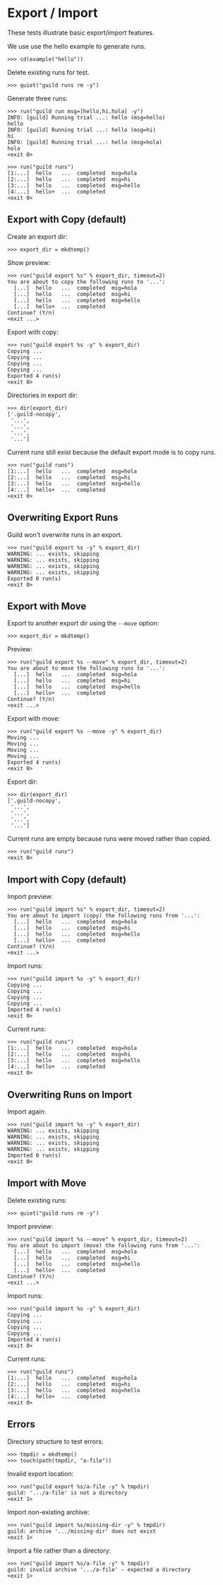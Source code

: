 # Export / Import

These tests illustrate basic export/import features.

We use use the hello example to generate runs.

    >>> cd(example("hello"))

Delete existing runs for test.

    >>> quiet("guild runs rm -y")

Generate three runs:

    >>> run("guild run msg=[hello,hi,hola] -y")
    INFO: [guild] Running trial ...: hello (msg=hello)
    hello
    INFO: [guild] Running trial ...: hello (msg=hi)
    hi
    INFO: [guild] Running trial ...: hello (msg=hola)
    hola
    <exit 0>

    >>> run("guild runs")
    [1:...]  hello   ...  completed  msg=hola
    [2:...]  hello   ...  completed  msg=hi
    [3:...]  hello   ...  completed  msg=hello
    [4:...]  hello+  ...  completed
    <exit 0>

## Export with Copy (default)

Create an export dir:

    >>> export_dir = mkdtemp()

Show preview:

    >>> run("guild export %s" % export_dir, timeout=2)
    You are about to copy the following runs to '...':
      [...]  hello   ...  completed  msg=hola
      [...]  hello   ...  completed  msg=hi
      [...]  hello   ...  completed  msg=hello
      [...]  hello+  ...  completed
    Continue? (Y/n)
    <exit ...>

Export with copy:

    >>> run("guild export %s -y" % export_dir)
    Copying ...
    Copying ...
    Copying ...
    Copying ...
    Exported 4 run(s)
    <exit 0>

Directories in export dir:

    >>> dir(export_dir)
    ['.guild-nocopy',
     '...',
     '...',
     '...',
     '...']

Current runs still exist because the default export mode is to copy
runs.

    >>> run("guild runs")
    [1:...]  hello   ...  completed  msg=hola
    [2:...]  hello   ...  completed  msg=hi
    [3:...]  hello   ...  completed  msg=hello
    [4:...]  hello+  ...  completed
    <exit 0>

## Overwriting Export Runs

Guild won't overwrite runs in an export.

    >>> run("guild export %s -y" % export_dir)
    WARNING: ... exists, skipping
    WARNING: ... exists, skipping
    WARNING: ... exists, skipping
    WARNING: ... exists, skipping
    Exported 0 run(s)
    <exit 0>

## Export with Move

Export to another export dir using the `--move` option:

    >>> export_dir = mkdtemp()

Preview:

    >>> run("guild export %s --move" % export_dir, timeout=2)
    You are about to move the following runs to '...':
      [...]  hello   ...  completed  msg=hola
      [...]  hello   ...  completed  msg=hi
      [...]  hello   ...  completed  msg=hello
      [...]  hello+  ...  completed
    Continue? (Y/n)
    <exit ...>

Export with move:

    >>> run("guild export %s --move -y" % export_dir)
    Moving ...
    Moving ...
    Moving ...
    Moving ...
    Exported 4 run(s)
    <exit 0>

Export dir:

    >>> dir(export_dir)
    ['.guild-nocopy',
     '...',
     '...',
     '...',
     '...']

Current runs are empty because runs were moved rather than copied.

    >>> run("guild runs")
    <exit 0>

## Import with Copy (default)

Import preview:

    >>> run("guild import %s" % export_dir, timeout=2)
    You are about to import (copy) the following runs from '...':
      [...]  hello   ...  completed  msg=hola
      [...]  hello   ...  completed  msg=hi
      [...]  hello   ...  completed  msg=hello
      [...]  hello+  ...  completed
    Continue? (Y/n)
    <exit ...>

Import runs:

    >>> run("guild import %s -y" % export_dir)
    Copying ...
    Copying ...
    Copying ...
    Copying ...
    Imported 4 run(s)
    <exit 0>

Current runs:

    >>> run("guild runs")
    [1:...]  hello   ...  completed  msg=hola
    [2:...]  hello   ...  completed  msg=hi
    [3:...]  hello   ...  completed  msg=hello
    [4:...]  hello+  ...  completed
    <exit 0>

## Overwriting Runs on Import

Import again:

    >>> run("guild import %s -y" % export_dir)
    WARNING: ... exists, skipping
    WARNING: ... exists, skipping
    WARNING: ... exists, skipping
    WARNING: ... exists, skipping
    Imported 0 run(s)
    <exit 0>

## Import with Move

Delete existing runs:

    >>> quiet("guild runs rm -y")

Import preview:

    >>> run("guild import %s --move" % export_dir, timeout=2)
    You are about to import (move) the following runs from '...':
      [...]  hello   ...  completed  msg=hola
      [...]  hello   ...  completed  msg=hi
      [...]  hello   ...  completed  msg=hello
      [...]  hello+  ...  completed
    Continue? (Y/n)
    <exit ...>

Import runs:

    >>> run("guild import %s -y" % export_dir)
    Copying ...
    Copying ...
    Copying ...
    Copying ...
    Imported 4 run(s)
    <exit 0>

Current runs:

    >>> run("guild runs")
    [1:...]  hello   ...  completed  msg=hola
    [2:...]  hello   ...  completed  msg=hi
    [3:...]  hello   ...  completed  msg=hello
    [4:...]  hello+  ...  completed
    <exit 0>

## Errors

Directory structure to test errors:

    >>> tmpdir = mkdtemp()
    >>> touch(path(tmpdir, "a-file"))

Invalid export location:

    >>> run("guild export %s/a-file -y" % tmpdir)
    guild: '.../a-file' is not a directory
    <exit 1>

Import non-existing archive:

    >>> run("guild import %s/missing-dir -y" % tmpdir)
    guild: archive '.../missing-dir' does not exist
    <exit 1>

Import a file rather than a directory:

    >>> run("guild import %s/a-file -y" % tmpdir)
    guild: invalid archive '.../a-file' - expected a directory
    <exit 1>
